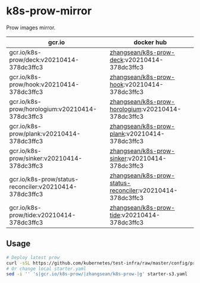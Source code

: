 # k8s-prow-mirror

Prow images mirror.

gcr.io | docker hub
---|---
gcr.io/k8s-prow/deck:v20210414-378dc3ffc3 | [zhangsean/k8s-prow-deck](https://hub.docker.com/r/zhangsean/k8s-prow-deck):v20210414-378dc3ffc3
gcr.io/k8s-prow/hook:v20210414-378dc3ffc3 | [zhangsean/k8s-prow-hook](https://hub.docker.com/r/zhangsean/k8s-prow-hook):v20210414-378dc3ffc3
gcr.io/k8s-prow/horologium:v20210414-378dc3ffc3 | [zhangsean/k8s-prow-horologium](https://hub.docker.com/r/zhangsean/k8s-prow-horologium):v20210414-378dc3ffc3
gcr.io/k8s-prow/plank:v20210414-378dc3ffc3 | [zhangsean/k8s-prow-plank](https://hub.docker.com/r/zhangsean/k8s-prow-plank):v20210414-378dc3ffc3
gcr.io/k8s-prow/sinker:v20210414-378dc3ffc3 | [zhangsean/k8s-prow-sinker](https://hub.docker.com/r/zhangsean/k8s-prow-sinker):v20210414-378dc3ffc3
gcr.io/k8s-prow/status-reconciler:v20210414-378dc3ffc3 | [zhangsean/k8s-prow-status-reconciler](https://hub.docker.com/r/zhangsean/k8s-prow-status-reconciler):v20210414-378dc3ffc3
gcr.io/k8s-prow/tide:v20210414-378dc3ffc3 | [zhangsean/k8s-prow-tide](https://hub.docker.com/r/zhangsean/k8s-prow-tide):v20210414-378dc3ffc3

## Usage

```bash
# Deploy latest prow
curl -sSL https://github.com/kubernetes/test-infra/raw/master/config/prow/cluster/starter-s3.yaml | sed 's|gcr.io/k8s-prow/|zhangsean/k8s-prow-|g' | kubectl apply -f -
# Or change local starter.yaml
sed -i '' 's|gcr.io/k8s-prow/|zhangsean/k8s-prow-|g' starter-s3.yaml
```
